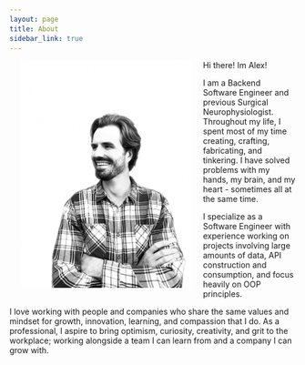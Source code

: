 ```yaml
---
layout: page
title: About
sidebar_link: true
---
```

<div style="float: left">
    <img style="padding: 0 20px" src="/assets/images/headshot2.jpeg" alt="Image" height="400" width="300">
</div>


Hi there! Im Alex!

I am a Backend Software Engineer and previous Surgical Neurophysiologist. Throughout my life, I spent most of my time creating, crafting, fabricating, and tinkering. I have solved problems with my hands, my brain, and my heart - sometimes all at the same time.

I specialize as a Software Engineer with experience working on projects involving large amounts of data, API construction and consumption, and focus heavily on OOP principles.

I love working with people and companies who share the same values and mindset for growth, innovation, learning, and compassion that I do. As a professional, I aspire to bring optimism, curiosity, creativity, and grit to the workplace; working alongside a team I can learn from and a company I can grow with.
